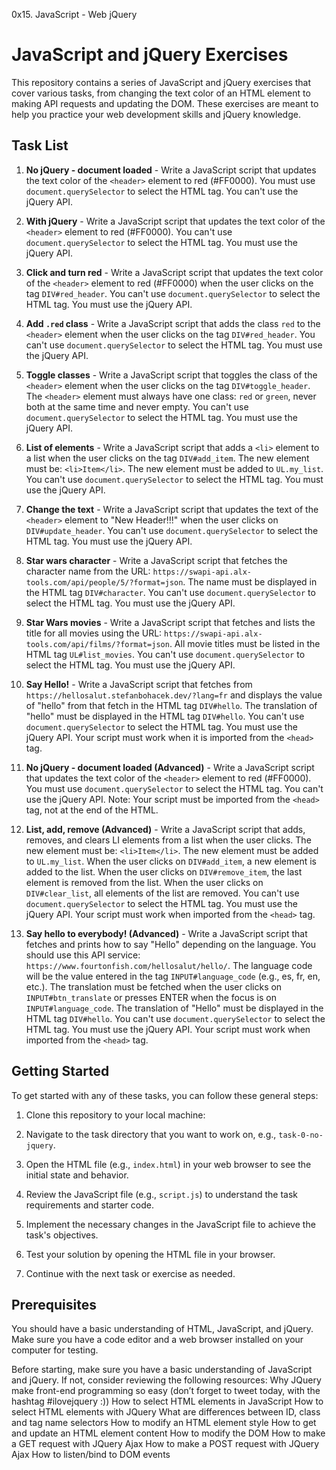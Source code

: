 0x15. JavaScript - Web jQuery

# JavaScript and jQuery Exercises

This repository contains a series of JavaScript and jQuery exercises that cover various tasks, from changing the text color of an HTML element to making API requests and updating the DOM. These exercises are meant to help you practice your web development skills and jQuery knowledge.

## Task List

1. **No jQuery - document loaded** - Write a JavaScript script that updates the text color of the `<header>` element to red (#FF0000). You must use `document.querySelector` to select the HTML tag. You can't use the jQuery API.

2. **With jQuery** - Write a JavaScript script that updates the text color of the `<header>` element to red (#FF0000). You can't use `document.querySelector` to select the HTML tag. You must use the jQuery API.

3. **Click and turn red** - Write a JavaScript script that updates the text color of the `<header>` element to red (#FF0000) when the user clicks on the tag `DIV#red_header`. You can't use `document.querySelector` to select the HTML tag. You must use the jQuery API.

4. **Add `.red` class** - Write a JavaScript script that adds the class `red` to the `<header>` element when the user clicks on the tag `DIV#red_header`. You can't use `document.querySelector` to select the HTML tag. You must use the jQuery API.

5. **Toggle classes** - Write a JavaScript script that toggles the class of the `<header>` element when the user clicks on the tag `DIV#toggle_header`. The `<header>` element must always have one class: `red` or `green`, never both at the same time and never empty. You can't use `document.querySelector` to select the HTML tag. You must use the jQuery API.

6. **List of elements** - Write a JavaScript script that adds a `<li>` element to a list when the user clicks on the tag `DIV#add_item`. The new element must be: `<li>Item</li>`. The new element must be added to `UL.my_list`. You can't use `document.querySelector` to select the HTML tag. You must use the jQuery API.

7. **Change the text** - Write a JavaScript script that updates the text of the `<header>` element to "New Header!!!" when the user clicks on `DIV#update_header`. You can't use `document.querySelector` to select the HTML tag. You must use the jQuery API.

8. **Star wars character** - Write a JavaScript script that fetches the character name from the URL: `https://swapi-api.alx-tools.com/api/people/5/?format=json`. The name must be displayed in the HTML tag `DIV#character`. You can't use `document.querySelector` to select the HTML tag. You must use the jQuery API.

9. **Star Wars movies** - Write a JavaScript script that fetches and lists the title for all movies using the URL: `https://swapi-api.alx-tools.com/api/films/?format=json`. All movie titles must be listed in the HTML tag `UL#list_movies`. You can't use `document.querySelector` to select the HTML tag. You must use the jQuery API.

10. **Say Hello!** - Write a JavaScript script that fetches from `https://hellosalut.stefanbohacek.dev/?lang=fr` and displays the value of "hello" from that fetch in the HTML tag `DIV#hello`. The translation of "hello" must be displayed in the HTML tag `DIV#hello`. You can't use `document.querySelector` to select the HTML tag. You must use the jQuery API. Your script must work when it is imported from the `<head>` tag.

11. **No jQuery - document loaded (Advanced)** - Write a JavaScript script that updates the text color of the `<header>` element to red (#FF0000). You must use `document.querySelector` to select the HTML tag. You can't use the jQuery API. Note: Your script must be imported from the `<head>` tag, not at the end of the HTML.

12. **List, add, remove (Advanced)** - Write a JavaScript script that adds, removes, and clears LI elements from a list when the user clicks. The new element must be: `<li>Item</li>`. The new element must be added to `UL.my_list`. When the user clicks on `DIV#add_item`, a new element is added to the list. When the user clicks on `DIV#remove_item`, the last element is removed from the list. When the user clicks on `DIV#clear_list`, all elements of the list are removed. You can't use `document.querySelector` to select the HTML tag. You must use the jQuery API. Your script must work when imported from the `<head>` tag.

13. **Say hello to everybody! (Advanced)** - Write a JavaScript script that fetches and prints how to say "Hello" depending on the language. You should use this API service: `https://www.fourtonfish.com/hellosalut/hello/`. The language code will be the value entered in the tag `INPUT#language_code` (e.g., es, fr, en, etc.). The translation must be fetched when the user clicks on `INPUT#btn_translate` or presses ENTER when the focus is on `INPUT#language_code`. The translation of "Hello" must be displayed in the HTML tag `DIV#hello`. You can't use `document.querySelector` to select the HTML tag. You must use the jQuery API. Your script must work when imported from the `<head>` tag.

## Getting Started

To get started with any of these tasks, you can follow these general steps:

1. Clone this repository to your local machine:

2. Navigate to the task directory that you want to work on, e.g., `task-0-no-jquery`.

3. Open the HTML file (e.g., `index.html`) in your web browser to see the initial state and behavior.

4. Review the JavaScript file (e.g., `script.js`) to understand the task requirements and starter code.

5. Implement the necessary changes in the JavaScript file to achieve the task's objectives.

6. Test your solution by opening the HTML file in your browser.

7. Continue with the next task or exercise as needed.

## Prerequisites

You should have a basic understanding of HTML, JavaScript, and jQuery. Make sure you have a code editor and a web browser installed on your computer for testing.

Before starting, make sure you have a basic understanding of JavaScript and jQuery. If not, consider reviewing the following resources:
Why JQuery make front-end programming so easy (don’t forget to tweet today, with the hashtag #ilovejquery :))
How to select HTML elements in JavaScript
How to select HTML elements with JQuery
What are differences between ID, class and tag name selectors
How to modify an HTML element style
How to get and update an HTML element content
How to modify the DOM
How to make a GET request with JQuery Ajax
How to make a POST request with JQuery Ajax
How to listen/bind to DOM events